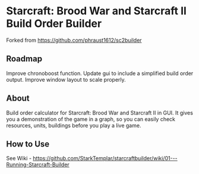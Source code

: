 # Starcraft: Brood War and Starcraft II Build Order Builder

Forked from https://github.com/phraust1612/sc2builder

## Roadmap

Improve chronoboost function.
Update gui to include a simplified build order output.
Improve window layout to scale properly.

## About

Build order calculator for Starcraft: Brood War and Starcraft II in GUI. It gives you a demonstration of the game in a graph, so you can easily check resources, units, buildings before you play a live game.

## How to Use

See Wiki - https://github.com/StarkTemplar/starcraftbuilder/wiki/01---Running-Starcraft-Builder